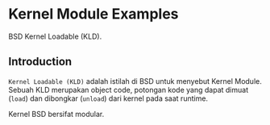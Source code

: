 # Kernel Module Examples

BSD Kernel Loadable (KLD).

## Introduction

`Kernel Loadable (KLD)` adalah istilah di BSD untuk menyebut Kernel Module. Sebuah KLD merupakan object code, potongan kode yang dapat dimuat (`load`) dan dibongkar (`unload`) dari kernel pada saat runtime.

Kernel BSD bersifat modular.